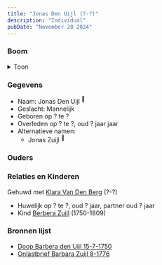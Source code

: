 ```yaml
---
title: "Jonas Den Uijl (?-?)"
description: "Individual"
pubDate: "November 20 2024"
---
```


### Boom
<details><summary>Toon</summary>

![test](https://www.plantuml.com/plantuml/svg/hPAnRi8m441tVyK91gP8IQEeW2AWQObQsafLLJfqGKvoJTmuDl8vGWZnxtKX0aQ6RlQTxzxpsJEotDYsaOngeTRSy0OodjUbqQqgxhNK1gpXYbmAbMMLA11oONA9npKsQxk51fiC3Hr3PD6WjjiriekkkUH4i6C0a6XJeFceH5uh98hZXWircK38zemDuEs08iQE9Rs5LfpW0HKinO_iWTiy-NuG3U5KsP-7QPGchltkMw0izX2FCvvjLvcsLk9u0bEONkIeRgLSSLMiSgE9CkqykaFx4_TPEd7uvEh0Jj2KP_O8e9ycyt0U_W-pGyRZ3HQ5KELVua1BVT-FGkXBKLPsYrBgZIEU2foL6po7h_PoD3V1DNf118lb2mItaN-DQ0IlT-yG3FqH3CXxH6DrYIhJb5VEftiHp-kCMJUcSw2xYTSPCZP3LRYVzmi0)
</details>

### Gegevens
- Naam: Jonas Den Uijl <sup><a href="../s00187/" style="text-decoration:none" title="Doop Barbera den Uijl 15-7-1750">:link:</a></sup>
- Geslacht: Mannelijk
- Geboren op ? te ? 
- Overleden op ? te ?, oud ? jaar jaar 
- Alternatieve namen:
  - Jonas Zuijl <sup><a href="../s00185/" style="text-decoration:none" title="Onlastbrief Barbara Zuijl 8-1776">:link:</a></sup>

### Ouders

### Relaties en Kinderen

Gehuwd met [Klara Van Den Berg](../i00159/) (?-?) 
- Huwelijk op ? te ?, oud ? jaar, partner oud ? jaar 
- Kind [Berbera Zuijl](../i00121/) (1750-1809)

### Bronnen lijst
- [Doop Barbera den Uijl 15-7-1750](../s00187/)
- [Onlastbrief Barbara Zuijl 8-1776](../s00185/)